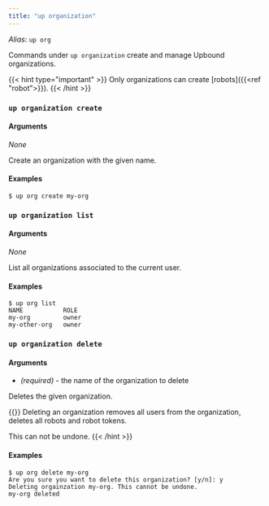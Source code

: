 ```yaml
---
title: "up organization"
---
```

_Alias_: `up org`

Commands under `up organization` create and manage Upbound organizations.

{{< hint type="important" >}}
Only organizations can create [robots]({{<ref "robot">}}). 
{{< /hint >}}

### `up organization create`

<!-- omit in toc -->
#### Arguments
_None_

Create an organization with the given name.  

<!-- omit in toc -->
#### Examples
```shell
$ up org create my-org
```

### `up organization list`

<!-- omit in toc -->
#### Arguments
_None_

List all organizations associated to the current user.

<!-- omit in toc -->
#### Examples
```shell
$ up org list
NAME           ROLE
my-org         owner
my-other-org   owner
```

### `up organization delete`

<!-- omit in toc -->
#### Arguments
* <organization name> _(required)_ - the name of the organization to delete

Deletes the given organization.

{{<hint type="warning" >}}
Deleting an organization removes all users from the organization, deletes all robots and robot tokens. 

This can not be undone.
{{< /hint >}}

<!-- omit in toc -->
#### Examples
```shell
$ up org delete my-org
Are you sure you want to delete this organization? [y/n]: y
Deleting orgainzation my-org. This cannot be undone.
my-org deleted
```